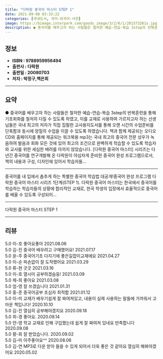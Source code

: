 ```yaml
---
title: "다락원 중국어 마스터 STEP 1"
date: 2021-09-08 03:33:22
categories: [국내도서, 국어-외국어-사전]
image: https://bimage.interpark.com/goods_image/3/2/6/1/201573261s.jpg
description: ● 중국어를 배우고자 하는 사람들은 철저한 예습-연습-복습 3step의 반복훈련을 통해 기초회화를 철저히 다질 수 있도록 하였고, 이를 교재로 사용하여 가르치고자 하는 선생님들은 국내 최고의 저자가 직접 집필한 교사용지도서를 통해 오랜 시간의 수업준비를 단축함과 동시에 양질의 수업을
---
```


## **정보**

- **ISBN : 9788959956494**
- **출판사 : 다락원**
- **출판일 : 20080703**
- **저자 : 박정구,백은희**

------



## **요약**

●  중국어를 배우고자 하는 사람들은 철저한 예습-연습-복습 3step의 반복훈련을 통해 기초회화를 철저히 다질 수 있도록 하였고, 이를 교재로 사용하여 가르치고자 하는 선생님들은 국내 최고의 저자가 직접 집필한 교사용지도서를 통해 오랜 시간의 수업준비를 단축함과 동시에 양질의 수업을 이끌 수 있도록 하였습니다. 책과 함께 제공되는 오디오 CD와 홈페이지를 통해 제공되는 워크북용 mp3는 국내 최고의 중국어 전문 성우가 녹음하여 발음과 회화 모든 것에 있어 최고의 조건으로 완벽하게 학습할 수 있도록 학습자와 교사를 위한 세심한 배려를 아끼지 않았습니다. [다락원 중국어 마스터] 시리즈는 다년간 중국어를 연구개발해 온 다락원이 야심차게 준비한 중국어 완성 프로그램으로서, 책의 내용과 구성, 디자인에 있어서 학습자들...

------

중국어를 내 입에서 춤추게 하는 특별한 중국어 학습법 대공개!중국어 완성 프로그램 다락원 중국어 마스터 시리즈 1단계(STEP 1). 다락원 중국어 마스터는 한국에서 중국어를 학습하는 학습자들의 상황에 합리적인 교재로, 한국 학생의 입장에서 효율적으로 중국어를 배울 수 있도록 구성되어... 

------


다락원 중국어 마스터 STEP 1 

------


## **리뷰** 

5.0 이-호 좋아요좋아 2021.08.06 <br/>5.0 김-진 중국어 배우려고 구매했어요! 2021.07.17 <br/>5.0 윤-주 중국어기초 다지기에 좋은길잡이교재에요 2021.04.27 <br/>5.0 이-순 파손없이 잘 도착했어요  2021.03.29 <br/>5.0 류-현 굿굿  2021.03.16 <br/>5.0 이-호 열시미 공부하겠슴둥! 2021.03.09 <br/>5.0 제-희 좋아요 2021.03.08 <br/>5.0 엄-영 잘 쓰겠습니다  2021.01.31 <br/>5.0 홍-준 중국어공부 초심자 최적합 2021.01.12 <br/>5.0 이-미 교재가 배우기쉽게 잘 짜여져있고,
내용이 실제 사용하는 말들에 가까워서
고마운 책입니다! 2020.10.10 <br/>5.0 김-진 열심히 공부해야겠지요 2020.09.18 <br/>5.0 최-경 좋아요. 2020.09.14 <br/>5.0 안-영 학교 교재로 인해 구입했는데 쉽게 잘 짜여져 있네요
만족합니다 2020.09.08 <br/>5.0 황-회 잘 받았습니다. 2020.09.02 <br/>5.0 김-미 아주좋아요^^ 2020.08.06 <br/>5.0 김-연 MP3로 다운 받아 들을 수 있게 되어서 더욱 좋은 것 같아요
열심히 해봐야겠어요 2020.05.02 <br/>